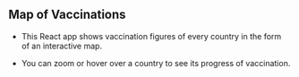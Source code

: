 ## Map of Vaccinations

- This React app shows vaccination figures of every country in the form of an interactive map.

- You can zoom or hover over a country to see its progress of vaccination.